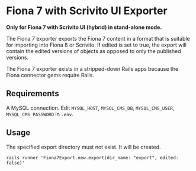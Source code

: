 # Fiona 7 with Scrivito UI Exporter

**Only for Fiona 7 with Scrivito UI (hybrid) in stand-alone mode.**

The Fiona 7 exporter exports the Fiona 7 content in a format that is suitable for importing into
Fiona 8 or Scrivito. If edited is set to true, the export will contain the edited versions of
objects as opposed to only the published versions.

The Fiona 7 exporter exists in a stripped-down Rails apps because the Fiona connector gems require
Rails.

## Requirements

A MySQL connection. Edit `MYSQL_HOST`, `MYSQL_CMS_DB`, `MYSQL_CMS_USER`, `MYSQL_CMS_PASSWORD` in
`.env`.

## Usage

The specified export directory must not exist. It will be created.

```shell
rails runner 'Fiona7Export.new.export(dir_name: "export", edited: false)'
```
